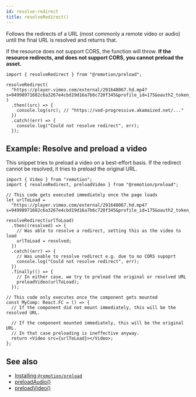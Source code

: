 ```yaml
---
id: resolve-redirect
title: resolveRedirect()
---
```


Follows the redirects of a URL (most commonly a remote video or audio) until the final URL is resolved and returns that.

If the resource does not support CORS, the function will throw. **If the resource redirects, and does not support CORS, you cannot preload the asset.**

```tsx twoslash
import { resolveRedirect } from "@remotion/preload";

resolveRedirect(
  "https://player.vimeo.com/external/291648067.hd.mp4?s=94998971682c6a3267e4cbd19d16a7b6c720f345&profile_id=175&oauth2_token_id=57447761"
)
  .then((src) => {
    console.log(src); // "https://vod-progressive.akamaized.net/..."
  })
  .catch((err) => {
    console.log("Could not resolve redirect", err);
  });
```

## Example: Resolve and preload a video

This snippet tries to preload a video on a best-effort basis. If the redirect cannot be resolved, it tries to preload the original URL.

```tsx twoslash
import { Video } from "remotion";
import { resolveRedirect, preloadVideo } from "@remotion/preload";

// This code gets executed immediately once the page loads
let urlToLoad =
  "https://player.vimeo.com/external/291648067.hd.mp4?s=94998971682c6a3267e4cbd19d16a7b6c720f345&profile_id=175&oauth2_token_id=57447761";

resolveRedirect(urlToLoad)
  .then((resolved) => {
    // Was able to resolve a redirect, setting this as the video to load
    urlToLoad = resolved;
  })
  .catch((err) => {
    // Was unable to resolve redirect e.g. due to no CORS supoprt
    console.log("Could not resolve redirect", err);
  })
  .finally(() => {
    // In either case, we try to preload the original or resolved URL
    preloadVideo(urlToLoad);
  });

// This code only executes once the component gets mounted
const MyComp: React.FC = () => {
  // If the component did not mount immediately, this will be the resolved URL.

  // If the component mounted immediately, this will be the original URL.
  // In that case preloading is ineffective anyway.
  return <Video src={urlToLoad}></Video>;
};
```

## See also

- [Installing `@remotion/preload`](/docs/preload)
- [preloadAudio()](/docs/preload/preload-audio)
- [preloadVideo()](/docs/preload/preload-video)

